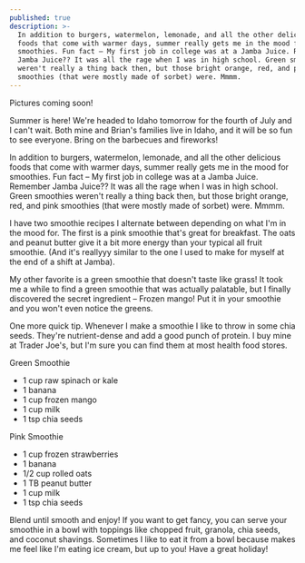 ```yaml
---
published: true
description: >-
  In addition to burgers, watermelon, lemonade, and all the other delicious
  foods that come with warmer days, summer really gets me in the mood for
  smoothies. Fun fact – My first job in college was at a Jamba Juice. Remember
  Jamba Juice?? It was all the rage when I was in high school. Green smoothies
  weren't really a thing back then, but those bright orange, red, and pink
  smoothies (that were mostly made of sorbet) were. Mmmm.
---
```

Pictures coming soon! 

Summer is here! We're headed to Idaho tomorrow for the fourth of July and I can't wait. Both mine and Brian's families live in Idaho, and it will be so fun to see everyone. Bring on the barbecues and fireworks! 

In addition to burgers, watermelon, lemonade, and all the other delicious foods that come with warmer days, summer really gets me in the mood for smoothies. Fun fact – My first job in college was at a Jamba Juice. Remember Jamba Juice?? It was all the rage when I was in high school. Green smoothies weren't really a thing back then, but those bright orange, red, and pink smoothies (that were mostly made of sorbet) were. Mmmm. 

I have two smoothie recipes I alternate between depending on what I'm in the mood for. The first is a pink smoothie that's great for breakfast. The oats and peanut butter give it a bit more energy than your typical all fruit smoothie. (And it's reallyyy similar to the one I used to make for myself at the end of a shift at Jamba). 

My other favorite is a green smoothie that doesn't taste like grass! It took me a while to find a green smoothie that was actually palatable, but I finally discovered the secret ingredient – Frozen mango! Put it in your smoothie and you won't even notice the greens.  

One more quick tip. Whenever I make a smoothie I like to throw in some chia seeds. They're nutrient-dense and add a good punch of protein. I buy mine at Trader Joe's, but I'm sure you can find them at most health food stores. 

Green Smoothie
- 1 cup raw spinach or kale
- 1 banana
- 1 cup frozen mango
- 1 cup milk
- 1 tsp chia seeds

Pink Smoothie
- 1 cup frozen strawberries
- 1 banana
- 1/2 cup rolled oats
- 1 TB peanut butter
- 1 cup milk
- 1 tsp chia seeds

Blend until smooth and enjoy! If you want to get fancy, you can serve your smoothie in a bowl with toppings like chopped fruit, granola, chia seeds, and coconut shavings. Sometimes I like to eat it from a bowl because makes me feel like I'm eating ice cream, but up to you! Have a great holiday!
